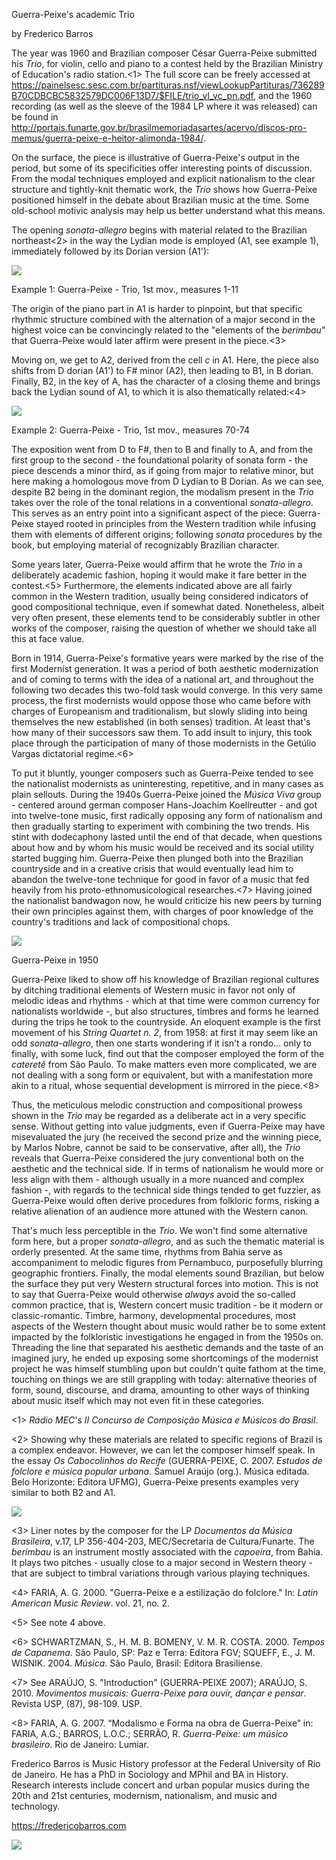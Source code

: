 Guerra-Peixe's academic Trio

by Frederico Barros

The year was 1960 and Brazilian composer César Guerra-Peixe submitted his *Trio*, for violin, cello and piano to a contest held by the Brazilian Ministry of Education's radio station.<1> The full score can be freely accessed at https://painelsesc.sesc.com.br/partituras.nsf/viewLookupPartituras/736289B70CDBCBC5832579DC006F13D7/$FILE/trio_vl_vc_pn.pdf, and the 1960 recording (as well as the sleeve of the 1984 LP where it was released) can be found in http://portais.funarte.gov.br/brasilmemoriadasartes/acervo/discos-pro-memus/guerra-peixe-e-heitor-alimonda-1984/.

On the surface, the piece is illustrative of Guerra-Peixe's output in the period, but some of its specificities offer interesting points of discussion. From the modal techniques employed and explicit nationalism to the clear structure and tightly-knit thematic work, the *Trio* shows how Guerra-Peixe positioned himself in the debate about Brazilian music at the time. Some old-school motivic analysis may help us better understand what this means.

The opening *sonata-allegro* begins with material related to the Brazilian northeast<2> in the way the Lydian mode is employed (A1, see example 1), immediately followed by its Dorian version (A1'):

![](media/media/Exemplo-1.jpg)

Example 1: Guerra-Peixe - Trio, 1st mov., measures 1-11

The origin of the piano part in A1 is harder to pinpoint, but that specific rhythmic structure combined with the alternation of a major second in the highest voice can be convincingly related to the "elements of the *berimbau*" that Guerra-Peixe would later affirm were present in the piece.<3>

Moving on, we get to A2, derived from the cell *c* in A1. Here, the piece also shifts from D dorian (A1') to F# minor (A2), then leading to B1, in B dorian. Finally, B2, in the key of A, has the character of a closing theme and brings back the Lydian sound of A1, to which it is also thematically related:<4> 

![](media/media/Exemplo-2.jpg)

Example 2: Guerra-Peixe - Trio, 1st mov., measures 70-74

The exposition went from D to F#, then to B and finally to A, and from the first group to the second - the foundational polarity of sonata form - the piece descends a minor third, as if going from major to relative minor, but here making a homologous move from D Lydian to B Dorian. As we can see, despite B2 being in the dominant region, the modalism present in the *Trio* takes over the role of the tonal relations in a conventional *sonata-allegro*. This serves as an entry point into a significant aspect of the piece: Guerra-Peixe stayed rooted in principles from the Western tradition while infusing them with elements of different origins; following *sonata* procedures by the book, but employing material of recognizably Brazilian character.

Some years later, Guerra-Peixe would affirm that he wrote the *Trio* in a deliberately academic fashion, hoping it would make it fare better in the contest.<5> Furthermore, the elements indicated above are all fairly common in the Western tradition, usually being considered indicators of good compositional technique, even if somewhat dated. Nonetheless, albeit very often present, these elements tend to be considerably subtler in other works of the composer, raising the question of whether we should take all this at face value.

Born in 1914, Guerra-Peixe's formative years were marked by the rise of the first Modernist generation. It was a period of both aesthetic modernization and of coming to terms with the idea of a national art, and throughout the following two decades this two-fold task would converge. In this very same process, the first modernists would oppose those who came before with charges of Europeanism and traditionalism, but slowly sliding into being themselves the new established (in both senses) tradition. At least that's how many of their successors saw them. To add insult to injury, this took place through the participation of many of those modernists in the Getúlio Vargas dictatorial regime.<6>

To put it bluntly, younger composers such as Guerra-Peixe tended to see the nationalist modernists as uninteresting, repetitive, and in many cases as plain sellouts. During the 1940s Guerra-Peixe joined the *Música Viva* group - centered around german composer Hans-Joachim Koellreutter - and got into twelve-tone music, first radically opposing any form of nationalism and then gradually starting to experiment with combining the two trends. His stint with dodecaphony lasted until the end of that decade, when questions about how and by whom his music would be received and its social utility started bugging him. Guerra-Peixe then plunged both into the Brazilian countryside and in a creative crisis that would eventually lead him to abandon the twelve-tone technique for good in favor of a music that fed heavily from his proto-ethnomusicological researches.<7> Having joined the nationalist bandwagon now, he would criticize his new peers by turning their own principles against them, with charges of poor knowledge of the country's traditions and lack of compositional chops.

![](media/media/guerra_peixe_1950.jpg)

Guerra-Peixe in 1950

Guerra-Peixe liked to show off his knowledge of Brazilian regional cultures by ditching traditional elements of Western music in favor not only of melodic ideas and rhythms - which at that time were common currency for nationalists worldwide -, but also structures, timbres and forms he learned during the trips he took to the countryside. An eloquent example is the first movement of his *String Quartet n. 2*, from 1958: at first it may seem like an odd *sonata-allegro*, then one starts wondering if it isn't a rondo... only to finally, with some luck, find out that the composer employed the form of the *cateretê* from São Paulo. To make matters even more complicated, we are not dealing with a song form or equivalent, but with a manifestation more akin to a ritual, whose sequential development is mirrored in the piece.<8>

Thus, the meticulous melodic construction and compositional prowess shown in the *Trio* may be regarded as a deliberate act in a very specific sense. Without getting into value judgments, even if Guerra-Peixe may have misevaluated the jury (he received the second prize and the winning piece, by Marlos Nobre, cannot be said to be conservative, after all), the *Trio* reveals that Guerra-Peixe considered the jury conventional both on the aesthetic and the technical side. If in terms of nationalism he would more or less align with them - although usually in a more nuanced and complex fashion -, with regards to the technical side things tended to get fuzzier, as Guerra-Peixe would often derive procedures from folkloric forms, risking a relative alienation of an audience more attuned with the Western canon.

That's much less perceptible in the *Trio*. We won't find some alternative form here, but a proper *sonata-allegro*, and as such the thematic material is orderly presented. At the same time, rhythms from Bahia serve as accompaniment to melodic figures from Pernambuco, purposefully blurring geographic frontiers. Finally, the modal elements sound Brazilian, but below the surface they put very Western structural forces into motion. This is not to say that Guerra-Peixe would otherwise *always* avoid the so-called common practice, that is, Western concert music tradition - be it modern or classic-romantic. Timbre, harmony, developmental procedures, most aspects of the Western thought about music would rather be to some extent impacted by the folkloristic investigations he engaged in from the 1950s on. Threading the line that separated his aesthetic demands and the taste of an imagined jury, he ended up exposing some shortcomings of the modernist project he was himself stumbling upon but couldn't quite fathom at the time, touching on things we are still grappling with today: alternative theories of form, sound, discourse, and drama, amounting to other ways of thinking about music itself which may not even fit in these categories.
  
  
  
<1> *Rádio MEC*'s *II Concurso de Composição Música e Músicos do Brasil*.

<2> Showing why these materials are related to specific regions of Brazil is a complex endeavor. However, we can let the composer himself speak. In the essay *Os Cabocolinhos do Recife* (GUERRA-PEIXE, C. 2007. *Estudos de folclore e música popular urbana*. Samuel Araújo (org.). Música editada. Belo Horizonte: Editora UFMG), Guerra-Peixe presents examples very similar to both B2 and A1.

![](media/media/cabocolinhos.jpg)
 
<3> Liner notes by the composer for the LP *Documentos da Música Brasileira*, v.17, LP 356-404-203, MEC/Secretaria de Cultura/Funarte. The *berimbau* is an instrument mostly associated with the *capoeira*, from Bahia. It plays two pitches - usually close to a major second in Western theory - that are subject to timbral variations through various playing techniques.

<4> FARIA, A. G. 2000. "Guerra-Peixe e a estilização do folclore." In: *Latin American Music Review*. vol. 21, no. 2.

<5> See note 4 above.

<6> SCHWARTZMAN, S., H. M. B. BOMENY, V. M. R. COSTA. 2000. *Tempos de Capanema*. São Paulo, SP: Paz e Terra: Editora FGV; SQUEFF, E., J. M. WISNIK. 2004. *Música*. São Paulo, Brasil: Editora Brasiliense.

<7> See ARAÚJO, S. "Introduction" (GUERRA-PEIXE 2007); ARAÚJO, S. 2010. *Movimentos musicais: Guerra-Peixe para ouvir, dançar e pensar*. Revista USP, (87), 98-109. USP.

<8> FARIA, A. G. 2007. “Modalismo e Forma na obra de Guerra-Peixe” in: FARIA, A.G.; BARROS, L.O.C.; SERRÃO, R. *Guerra-Peixe: um músico brasileiro*. Rio de Janeiro: Lumiar.
  
  
  
Frederico Barros is Music History professor at the Federal University of Rio de Janeiro. He has a PhD in Sociology and MPhil and BA in History. Research interests include concert and urban popular musics during the 20th and 21st centuries, modernism, nationalism, and music and technology.

https://fredericobarros.com

![](media/media/fmb.jpg)